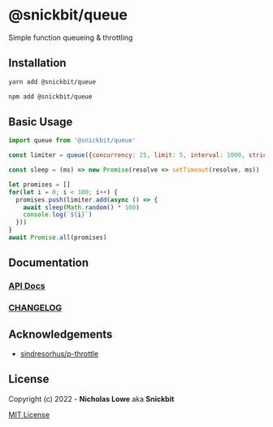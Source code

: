 # @snickbit/queue

Simple function queueing & throttling

## Installation

```bash
yarn add @snickbit/queue
```

```bash
npm add @snickbit/queue
```

## Basic Usage

```js
import queue from '@snickbit/queue'

const limiter = queue({concurrency: 25, limit: 5, interval: 1000, strict: true})

const sleep = (ms) => new Promise(resolve => setTimeout(resolve, ms))

let promises = []
for(let i = 0; i < 100; i++) {
  promises.push(limiter.add(async () => {
	await sleep(Math.random() * 100)
	console.log(`${i}`)
  }))
}
await Promise.all(promises)
```

## Documentation

### [API Docs](https://github.com/snickbit/snickbit.js/blob/main/packages/queue/README.md)

### [CHANGELOG](https://github.com/snickbit/snickbit.js/blob/main/packages/queue/CHANGELOG.md)

## Acknowledgements

- [sindresorhus/p-throttle](https://github.com/sindresorhus/p-throttle)

## License

Copyright (c) 2022 - **Nicholas Lowe** aka **Snickbit**

[MIT License](https://github.com/snickbit/snickbit.js/blob/master/LICENSE)
